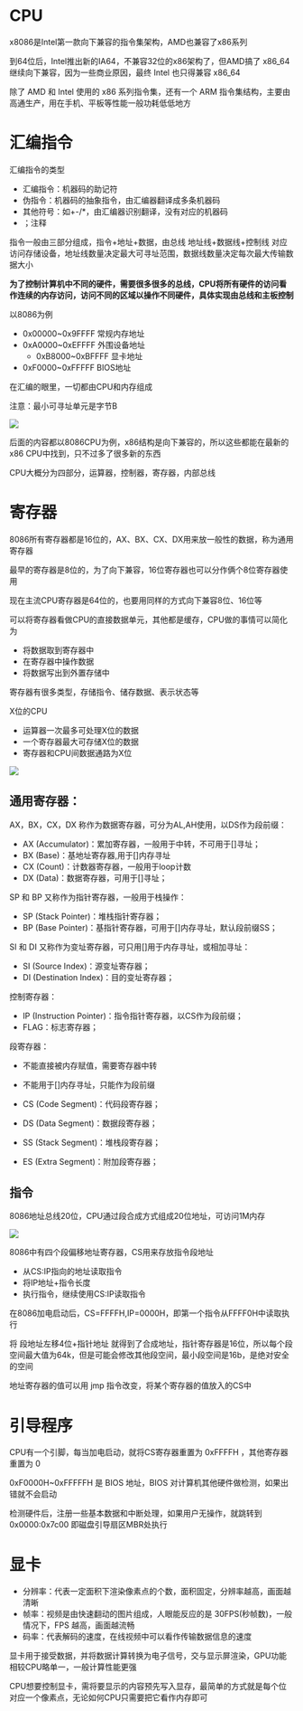 # CPU
x8086是Intel第一款向下兼容的指令集架构，AMD也兼容了x86系列

到64位后，Intel推出新的IA64，不兼容32位的x86架构了，但AMD搞了 x86_64 继续向下兼容，因为一些商业原因，最终 Intel 也只得兼容 x86_64

除了 AMD 和 Intel 使用的 x86 系列指令集，还有一个 ARM 指令集结构，主要由高通生产，用在手机、平板等性能一般功耗低低地方

# 汇编指令
汇编指令的类型

- 汇编指令：机器码的助记符
- 伪指令：机器码的抽象指令，由汇编器翻译成多条机器码
- 其他符号：如+-/*，由汇编器识别翻译，没有对应的机器码
- ；注释

指令一般由三部分组成，指令+地址+数据，由总线 地址线+数据线+控制线 对应访问存储设备，地址线数量决定最大可寻址范围，数据线数量决定每次最大传输数据大小

**为了控制计算机中不同的硬件，需要很多很多的总线，CPU将所有硬件的访问看作连续的内存访问，访问不同的区域以操作不同硬件，具体实现由总线和主板控制**

以8086为例

- 0x00000~0x9FFFF 常规内存地址
- 0xA0000~0xEFFFF 外围设备地址
    - 0xB8000~0xBFFFF 显卡地址
- 0xF0000~0xFFFFF BIOS地址

在汇编的眼里，一切都由CPU和内存组成

注意：最小可寻址单元是字节B

![](img/1.png)

后面的内容都以8086CPU为例，x86结构是向下兼容的，所以这些都能在最新的x86 CPU中找到，只不过多了很多新的东西

CPU大概分为四部分，运算器，控制器，寄存器，内部总线

# 寄存器

8086所有寄存器都是16位的，AX、BX、CX、DX用来放一般性的数据，称为通用寄存器

最早的寄存器是8位的，为了向下兼容，16位寄存器也可以分作俩个8位寄存器使用

现在主流CPU寄存器是64位的，也要用同样的方式向下兼容8位、16位等

可以将寄存器看做CPU的直接数据单元，其他都是缓存，CPU做的事情可以简化为

- 将数据取到寄存器中
- 在寄存器中操作数据
- 将数据写出到外置存储中

寄存器有很多类型，存储指令、储存数据、表示状态等

X位的CPU
- 运算器一次最多可处理X位的数据
- 一个寄存器最大可存储X位的数据
- 寄存器和CPU间数据通路为X位


![](img/7.jpeg)

## 通用寄存器：
AX，BX，CX，DX 称作为数据寄存器，可分为AL,AH使用，以DS作为段前缀：

- AX (Accumulator)：累加寄存器，一般用于中转，不可用于[]寻址；
- BX (Base)：基地址寄存器,用于[]内存寻址
- CX (Count)：计数器寄存器，一般用于loop计数
- DX (Data)：数据寄存器，可用于[]寻址；

SP 和 BP 又称作为指针寄存器，一般用于栈操作：

- SP (Stack Pointer)：堆栈指针寄存器；
- BP (Base Pointer)：基指针寄存器，可用于[]内存寻址，默认段前缀SS；

SI 和 DI 又称作为变址寄存器，可只用[]用于内存寻址，或相加寻址：

- SI (Source Index)：源变址寄存器；
- DI (Destination Index)：目的变址寄存器；

控制寄存器：

- IP (Instruction Pointer)：指令指针寄存器，以CS作为段前缀；
- FLAG：标志寄存器；

段寄存器：
- 不能直接被内存赋值，需要寄存器中转
- 不能用于[]内存寻址，只能作为段前缀

- CS (Code Segment)：代码段寄存器；
- DS (Data Segment)：数据段寄存器；
- SS (Stack Segment)：堆栈段寄存器；
- ES (Extra Segment)：附加段寄存器；

## 指令
8086地址总线20位，CPU通过段合成方式组成20位地址，可访问1M内存

![](img/3.png)

8086中有四个段偏移地址寄存器，CS用来存放指令段地址

- 从CS:IP指向的地址读取指令
- 将IP地址+指令长度
- 执行指令，继续使用CS:IP读取指令

在8086加电启动后，CS=FFFFH,IP=0000H，即第一个指令从FFFF0H中读取执行

将 段地址左移4位+指针地址 就得到了合成地址，指针寄存器是16位，所以每个段空间最大值为64k，但是可能会修改其他段空间，最小段空间是16b，是绝对安全的空间

地址寄存器的值可以用 jmp 指令改变，将某个寄存器的值放入的CS中

# 引导程序
CPU有一个引脚，每当加电启动，就将CS寄存器重置为 0xFFFFH ，其他寄存器重置为 0

0xF0000H~0xFFFFFH 是 BIOS 地址，BIOS 对计算机其他硬件做检测，如果出错就不会启动

检测硬件后，注册一些基本数据和中断处理，如果用户无操作，就跳转到 0x0000:0x7c00 即磁盘引导扇区MBR处执行

# 显卡
- 分辨率：代表一定面积下渲染像素点的个数，面积固定，分辨率越高，画面越清晰
- 帧率：视频是由快速翻动的图片组成，人眼能反应的是 30FPS(秒帧数)，一般情况下，FPS 越高，画面越流畅
- 码率：代表解码的速度，在线视频中可以看作传输数据信息的速度

显卡用于接受数据，并将数据计算转换为电子信号，交与显示屏渲染，GPU功能相较CPU略单一，一般计算性能更强

CPU想要控制显卡，需将要显示的内容预先写入显存，最简单的方式就是每个位对应一个像素点，无论如何CPU只需要把它看作内存即可

